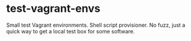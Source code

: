 test-vagrant-envs
=================

Small test Vagrant environments. 
Shell script provisioner. No fuzz, just a quick way to get a local test box for some software. 
